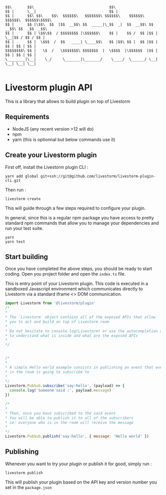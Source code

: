 ```
$$\       $$\                                  $$\                                       
$$ |      \__|                                 $$ |                                      
$$ |      $$\ $$\    $$\  $$$$$$\   $$$$$$$\ $$$$$$\    $$$$$$\   $$$$$$\  $$$$$$\$$$$\  
$$ |      $$ |\$$\  $$  |$$  __$$\ $$  _____|\_$$  _|  $$  __$$\ $$  __$$\ $$  _$$  _$$\ 
$$ |      $$ | \$$\$$  / $$$$$$$$ |\$$$$$$\    $$ |    $$ /  $$ |$$ |  \__|$$ / $$ / $$ |
$$ |      $$ |  \$$$  /  $$   ____| \____$$\   $$ |$$\ $$ |  $$ |$$ |      $$ | $$ | $$ |
$$$$$$$$\ $$ |   \$  /   \$$$$$$$\ $$$$$$$  |  \$$$$  |\$$$$$$  |$$ |      $$ | $$ | $$ |
\________|\__|    \_/     \_______|\_______/    \____/  \______/ \__|      \__| \__| \__|
                                                                                         
```

# Livestorm plugin API

This is a library that allows to build plugin on top of Livestorm

## Requirements

- NodeJS (any recent version >12 will do)
- npm
- yarn (this is optionnal but below commands use it)

## Create your Livestorm plugin

First off, install the Livestorm plugin CLI : 

```
yarn add global git+ssh://git@github.com/livestorm/livestorm-plugin-cli.git
``` 

Then run :
```
livestorm create
```

This will guide through a few steps required to configure your plugin.

In general, since this is a regular npm package you have access to pretty standard npm commands that allow you to manage your dependencies and run your test suite.

```
yarn
yarn test
```

## Start building

Once you have completed the above steps, you should be ready to start coding. 
Open you project folder and open the `index.ts` file.

This is entry point of your Livestorm plugin. This code is executed in a sandboxed Javascript environment which communicates directly to Livestorm via a standard iframe <> DOM communication.

```javascript
import Livestorm from '@livestorm/plugin'
/*
*
* The `Livestorm` object contains all of the exposed APIs that allow 
* you to act and build on top of Livestorm room
*
* Do not hesitate to console.log(Livestorm) or use the autocompletion of your editor 
* to understand what is inside and what are the exposed APIs
*
*/


/*
*
* A simple Hello world example consists in publishing an event that everyone
* in the room is going to subscribe to
*
*/
Livestorm.PubSub.subscribe('say-hello', (payload) => {
  console.log('Someone said :', payload.message) 
})

/*
*
* Then, once you have subscribed to the said event
* You will be able to publish it to all of the subscribers
* ie: everyone who is in the room will receive the message
*
*/
Livestorm.PubSub.publish('say-hello', { message: 'Hello world' })


```

## Publishing

Whenever you want to try your plugin or publish it for good, simply run : 
```
livestorm publish
```

This will publish your plugin based on the API key and version number you set in the `package.json`

